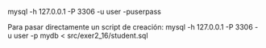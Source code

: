 mysql -h 127.0.0.1 -P 3306 -u user -puserpass

Para pasar directamente un script de creación:
mysql -h 127.0.0.1 -P 3306 -u user -p mydb < src/exer2_16/student.sql
